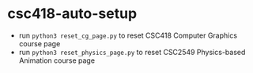 # csc418-auto-setup

- run `python3 reset_cg_page.py` to reset CSC418 Computer Graphics course page
- run `python3 reset_physics_page.py` to reset CSC2549 Physics-based Animation course page